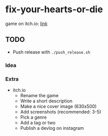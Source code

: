 # fix-your-hearts-or-die

game on itch.io: [link](https://thewarlock.itch.io/fix-your-hearts-or-die)

## TODO

- Push release with `./push_release.sh`

### Idea

### Extra

- itch.io
  - Rename the game
  - Write a short description
  - Make a nice cover image (630x500)
  - Add screenshots (recommended: 3-5)
  - Pick a genre
  - Add a tag or two
  - Publish a devlog on instagram
